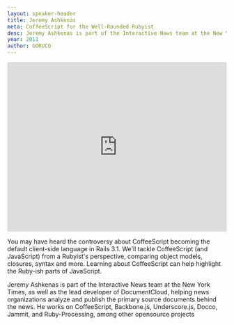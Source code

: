 ```yaml
---
layout: speaker-header
title: Jeremy Ashkenas
meta: CoffeeScript for the Well-Rounded Rubyist
desc: Jeremy Ashkenas is part of the Interactive News team at the New York Times, as well as the lead developer of DocumentCloud, helping news organizations analyze and publish the primary source documents behind the news.
year: 2011
author: GORUCO
---
```


<iframe src="http://player.vimeo.com/video/27200146?title=0&amp;byline=0&amp;portrait=0" width="100%" height="390px" frameborder="0" ></iframe>

You may have heard the controversy about CoffeeScript becoming the default client-side language in Rails 3.1. We'll tackle CoffeeScript (and JavaScript) from a Rubyist's perspective, comparing object models, closures, syntax and more. Learning about CoffeeScript can help highlight the Ruby-ish parts of JavaScript.

Jeremy Ashkenas is part of the Interactive News team at the New York Times, as well as the lead developer of DocumentCloud, helping news organizations analyze and publish the primary source documents behind the news. He works on CoffeeScript, Backbone.js, Underscore.js, Docco, Jammit, and Ruby-Processing, among other opensource projects

